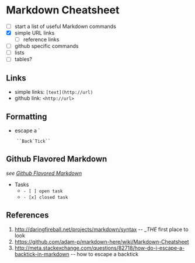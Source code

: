 Markdown Cheatsheet
===================

- [ ] start a list of useful Markdown commands
- [x] simple URL links
  - [ ] reference links
- [ ] github specific commands
- [ ] lists
- [ ] tables?

## Links

+ simple links: `[text](http://url)`
+ github link: `<http://url>`
 
## Formatting

+ escape a \`
```
    ``Back`Tick``
```

 
## Github Flavored Markdown
_see [Github Flavored Markdown](https://help.github.com/articles/github-flavored-markdown/)_

+ Tasks 
  + `- [ ] open task`
  + `- [x] closed task`
 
## References

1. <http://daringfireball.net/projects/markdown/syntax> -- __THE_ first place to look
2. <https://github.com/adam-p/markdown-here/wiki/Markdown-Cheatsheet>
3. <http://meta.stackexchange.com/questions/82718/how-do-i-escape-a-backtick-in-markdown> -- how to escape a backtick

